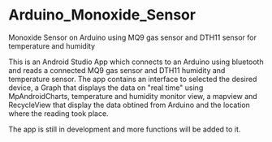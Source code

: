# Arduino_Monoxide_Sensor
Monoxide Sensor on Arduino using MQ9 gas sensor and DTH11 sensor for temperature and humidity

This is an Android Studio App which connects to an Arduino using bluetooth and reads a connected MQ9 gas sensor and DTH11 humidity and temperature sensor.
The app contains an interface to selected the desired device, a Graph that displays the data on "real time" using MpAndroidCharts, temperature and humidity monitor view, a mapview and RecycleView that display the data obtined from Arduino and the location where the reading took place.

The app is still in development and more functions will be added to it.
